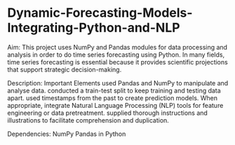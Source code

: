 # Dynamic-Forecasting-Models-Integrating-Python-and-NLP
Aim: This project uses NumPy and Pandas modules for data processing and analysis in order to do time series forecasting using Python. In many fields, time series forecasting is essential because it provides scientific projections that support strategic decision-making.  

Description: Important Elements used Pandas and NumPy to manipulate and analyse data. conducted a train-test split to keep training and testing data apart. used timestamps from the past to create prediction models. When appropriate, integrate Natural Language Processing (NLP) tools for feature engineering or data pretreatment. supplied thorough instructions and illustrations to facilitate comprehension and duplication.

Dependencies: NumPy Pandas in Python
